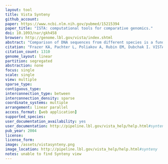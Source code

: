 ```yaml
---
layout: tool 
title: Vista Synteny
github_account: 
paper: https://www.ncbi.nlm.nih.gov/pubmed/15215394
paper_title: "ISTA: computational tools for comparative genomics."
doi: 10.1093/nar/gkh458
browser: http://genome.lbl.gov/vista/index.shtml
abstract: "Comparison of DNA sequences from different species is a fundamental method for identifying functional elements in genomes. Here, we describe the VISTA family of tools created to assist biologists in carrying out this task. Our first VISTA server at http://www-gsd.lbl.gov/vista/ was launched in the summer of 2000 and was designed to align long genomic sequences and visualize these alignments with associated functional annotations. Currently the VISTA site includes multiple comparative genomics tools and provides users with rich capabilities to browse pre-computed whole-genome alignments of large vertebrate genomes and other groups of organisms with VISTA Browser, to submit their own sequences of interest to several VISTA servers for various types of comparative analysis and to obtain detailed comparative analysis results for a set of cardiovascular genes. We illustrate capabilities of the VISTA site by the analysis of a 180 kb interval on human chromosome 5 that encodes for the kinesin family member 3A (KIF3A) protein."
citation: "Frazer KA, Pachter L, Poliakov A, Rubin EM, Dubchak I. VISTA: computational tools for comparative genomics. Nucleic Acids Res. academic.oup.com; 2004;32: W273–9."
citation_count: 1310
genome_layout: linear
partition: segregated
abstraction: none
focus: single
scale: single
view: multiple
sparse_type: 
contiguous_type: 
interconnection_type: between
interconnection_density: sparse
coordinate_systems: multiple
arrangement: linear parallel
access_format: [web application]
supported_species: 
user_documentation_availability: yes
user_documentation: http://pipeline.lbl.gov/vista_help/help.html#synteny
pub_year: 2004
license: 
license_form: 
image: /assets/vistasynteny.png
image_location: http://pipeline.lbl.gov/vista_help/help.html#synteny
notes: unable to find Synteny view
---
```


